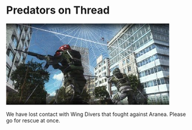 # Predators on Thread

![Predators on Thread](../images/missions_thumbnails/M203.jpg)

We have lost contact with Wing Divers that fought against Aranea. Please go for rescue at once.

